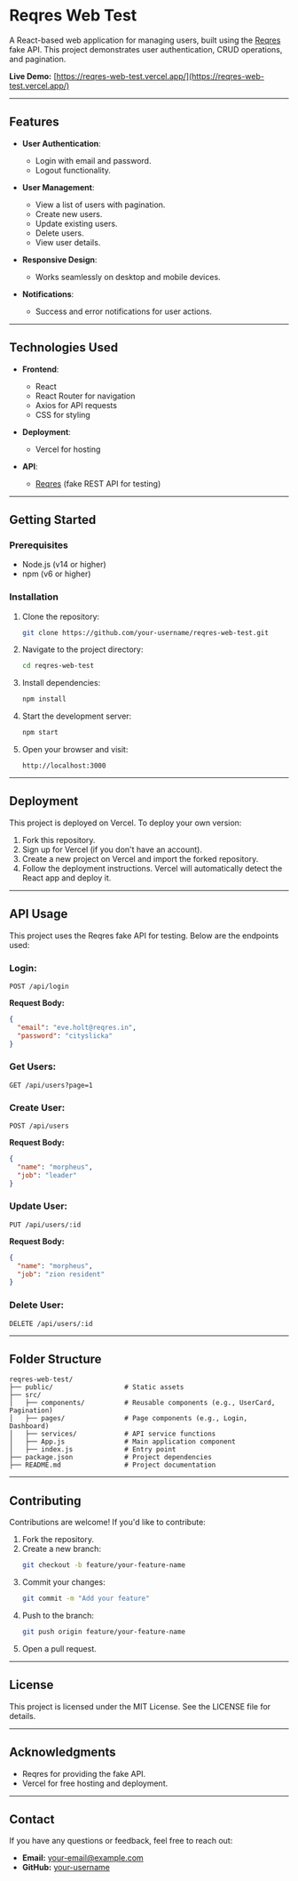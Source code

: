 # Reqres Web Test

A React-based web application for managing users, built using the [Reqres](https://reqres.in/) fake API. This project demonstrates user authentication, CRUD operations, and pagination.

**Live Demo:** [https://reqres-web-test.vercel.app/](https://reqres-web-test.vercel.app/)

---

## Features

- **User Authentication**:
  - Login with email and password.
  - Logout functionality.

- **User Management**:
  - View a list of users with pagination.
  - Create new users.
  - Update existing users.
  - Delete users.
  - View user details.

- **Responsive Design**:
  - Works seamlessly on desktop and mobile devices.

- **Notifications**:
  - Success and error notifications for user actions.

---

## Technologies Used

- **Frontend**:
  - React
  - React Router for navigation
  - Axios for API requests
  - CSS for styling

- **Deployment**:
  - Vercel for hosting

- **API**:
  - [Reqres](https://reqres.in/) (fake REST API for testing)

---

## Getting Started

### Prerequisites

- Node.js (v14 or higher)
- npm (v6 or higher)

### Installation

1. Clone the repository:
   ```bash
   git clone https://github.com/your-username/reqres-web-test.git
   ```

2. Navigate to the project directory:
   ```bash
   cd reqres-web-test
   ```

3. Install dependencies:
   ```bash
   npm install
   ```

4. Start the development server:
   ```bash
   npm start
   ```

5. Open your browser and visit:
   ```
   http://localhost:3000
   ```

---

## Deployment

This project is deployed on Vercel. To deploy your own version:

1. Fork this repository.
2. Sign up for Vercel (if you don't have an account).
3. Create a new project on Vercel and import the forked repository.
4. Follow the deployment instructions. Vercel will automatically detect the React app and deploy it.

---

## API Usage

This project uses the Reqres fake API for testing. Below are the endpoints used:

### Login:
```http
POST /api/login
```
**Request Body:**
```json
{
  "email": "eve.holt@reqres.in",
  "password": "cityslicka"
}
```

### Get Users:
```http
GET /api/users?page=1
```

### Create User:
```http
POST /api/users
```
**Request Body:**
```json
{
  "name": "morpheus",
  "job": "leader"
}
```

### Update User:
```http
PUT /api/users/:id
```
**Request Body:**
```json
{
  "name": "morpheus",
  "job": "zion resident"
}
```

### Delete User:
```http
DELETE /api/users/:id
```

---

## Folder Structure
```
reqres-web-test/
├── public/                  # Static assets
├── src/
│   ├── components/          # Reusable components (e.g., UserCard, Pagination)
│   ├── pages/               # Page components (e.g., Login, Dashboard)
│   ├── services/            # API service functions
│   ├── App.js               # Main application component
│   ├── index.js             # Entry point
├── package.json             # Project dependencies
├── README.md                # Project documentation
```

---

## Contributing

Contributions are welcome! If you'd like to contribute:

1. Fork the repository.
2. Create a new branch:
   ```bash
   git checkout -b feature/your-feature-name
   ```
3. Commit your changes:
   ```bash
   git commit -m "Add your feature"
   ```
4. Push to the branch:
   ```bash
   git push origin feature/your-feature-name
   ```
5. Open a pull request.

---

## License

This project is licensed under the MIT License. See the LICENSE file for details.

---

## Acknowledgments

- Reqres for providing the fake API.
- Vercel for free hosting and deployment.

---

## Contact

If you have any questions or feedback, feel free to reach out:

- **Email:** your-email@example.com
- **GitHub:** [your-username](https://github.com/your-username)

